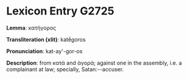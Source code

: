 # Lexicon Entry G2725

**Lemma**: κατήγορος

**Transliteration (xlit)**: katḗgoros

**Pronunciation**: kat-ay'-gor-os

**Description**:
from κατά and ἀγορά; against one in the assembly, i.e. a complainant at law; specially, Satan:--accuser.
